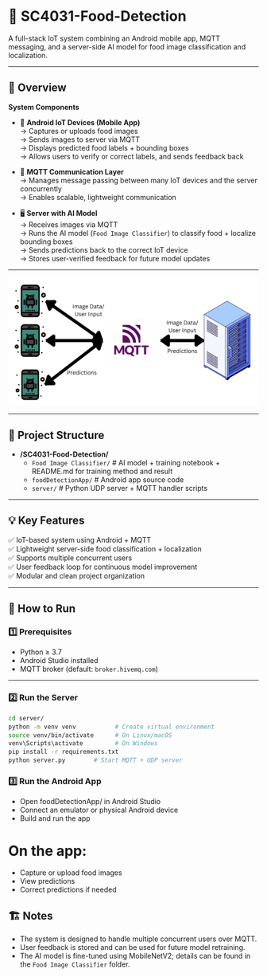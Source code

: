 # 🍱 SC4031-Food-Detection

A full-stack IoT system combining an Android mobile app, MQTT messaging, and a server-side AI model for food image classification and localization.

---

## 📖 Overview

**System Components**

- 📱 **Android IoT Devices (Mobile App)**  
  → Captures or uploads food images  
  → Sends images to server via MQTT  
  → Displays predicted food labels + bounding boxes  
  → Allows users to verify or correct labels, and sends feedback back

- 💬 **MQTT Communication Layer**  
  → Manages message passing between many IoT devices and the server concurrently  
  → Enables scalable, lightweight communication

- 🖥️ **Server with AI Model**  
  → Receives images via MQTT  
  → Runs the AI model (`Food Image Classifier`) to classify food + localize bounding boxes  
  → Sends predictions back to the correct IoT device  
  → Stores user-verified feedback for future model updates

---

![System Architecture](architecture.png)

---

## 📂 Project Structure

- **/SC4031-Food-Detection/**
  - `Food Image Classifier/` # AI model + training notebook + README.md for training method and result
  - `foodDetectionApp/` # Android app source code
  - `server/` # Python UDP server + MQTT handler scripts

---

## 💡 Key Features

✅ IoT-based system using Android + MQTT  
✅ Lightweight server-side food classification + localization  
✅ Supports multiple concurrent users  
✅ User feedback loop for continuous model improvement  
✅ Modular and clean project organization

---

## 🚀 How to Run

### 1️⃣ Prerequisites

- Python ≥ 3.7
- Android Studio installed
- MQTT broker (default: `broker.hivemq.com`)

---

### 2️⃣ Run the Server

```bash
cd server/
python -m venv venv           # Create virtual environment
source venv/bin/activate      # On Linux/macOS
venv\Scripts\activate         # On Windows
pip install -r requirements.txt
python server.py        # Start MQTT + UDP server
```

### 3️⃣ Run the Android App

- Open foodDetectionApp/ in Android Studio
- Connect an emulator or physical Android device
- Build and run the app

# On the app:

- Capture or upload food images
- View predictions
- Correct predictions if needed

## 🏗️ Notes

- The system is designed to handle multiple concurrent users over MQTT.
- User feedback is stored and can be used for future model retraining.
- The AI model is fine-tuned using MobileNetV2; details can be found in the `Food Image Classifier` folder.
